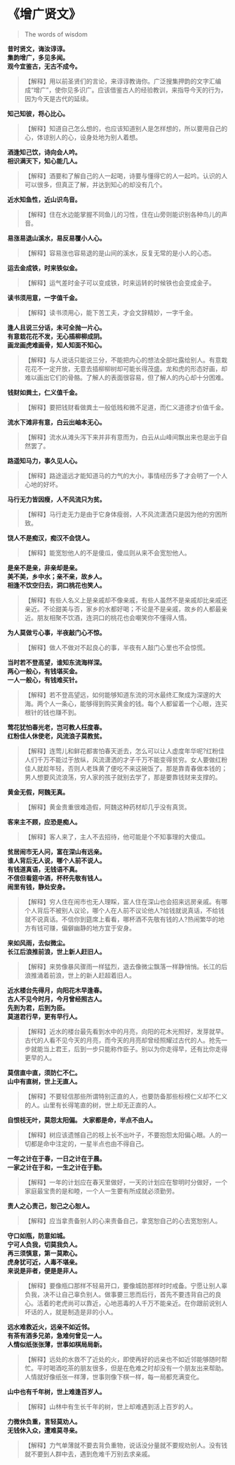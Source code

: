 ﻿# 《增广贤文》
>The words of wisdom 

**昔时贤文，诲汝谆谆。**  
**集韵增广，多见多闻。**  
**观今宜鉴古，无古不成今。**  
>【解释】用以前圣贤们的言论，来谆谆教诲你。广泛搜集押韵的文字汇编成“增广”，使你见多识广。应该借鉴古人的经验教训，来指导今天的行为，因为今天是古代的延续。
   
      
**知己知彼，将心比心。**
>【解释】知道自己怎么想的，也应该知道别人是怎样想的，所以要用自己的心，体谅别人的心，设身处地为别人着想。
      
      
**酒逢知己饮，诗向会人吟。**  
**相识满天下，知心能几人。**
>【解释】酒要和了解自己的人一起喝，诗要与懂得它的人一起吟。认识的人可以很多，但真正了解，并达到知心的却没有几个。

      
**近水知鱼性，近山识鸟音。**  
>【解释】住在水边能掌握不同鱼儿的习性，住在山旁则能识别各种鸟儿的声音。  
      
      
**易涨易退山溪水，易反易覆小人心。**  
>【解释】容易涨也容易退的是山间的溪水，反复无常的是小人的心态。  
   
   
**运去金成铁，时来铁似金。**  
>【解释】运气差时金子可以变成铁，时来运转的时候铁也会变成金子。
     
     
**读书须用意，一字值千金。**  
>【解释】读书须用心，能下苦工夫，才会文辞精妙，一字千金。


**逢人且说三分话，未可全抛一片心。**  
**有意栽花花不发，无心插柳柳成阴。**  
**画龙画虎难画骨，知人知面不知心。**  
>【解释】与人说话只能说三分，不能把内心的想法全部吐露给别人。有意栽花花不一定开放，无意去插柳柳树却可能长得茂盛。龙和虎的形态好画，却难以画出它们的骨骼。了解人的表面很容易，但了解人的内心却十分困难。  


**钱财如粪土，仁义值千金。**  
>【解释】要把钱财看做粪土一般低贱和微不足道，而仁义道德才价值千金。


**流水下滩非有意，白云出岫本无心。**  
>【解释】流水从滩头泻下来并非有意而为，白云从山峰间飘出来也是出于自然罢了。


**路遥知马力，事久见人心。**  
>【解释】路途遥远才能知道马的力气的大小，事情经历多了才会明了一个人心地的好坏。


**马行无力皆因瘦，人不风流只为贫。**  
>【解释】马行走无力是由于它身体瘦弱，人不风流潇洒只是因为他的穷困所致。


**饶人不是痴汉，痴汉不会饶人。**  
>【解释】能宽恕他人的不是傻瓜，傻瓜则从来不会宽恕他人。


**是亲不是亲，非亲却是亲。**  
**美不美，乡中水；亲不亲，故乡人。**  
**相逢不饮空归去，洞口桃花也笑人。**  
>【解释】有些人名义上是亲戚却不像亲戚，有些人虽然不是亲戚却比亲戚还亲近。不论甜美与否，家乡的水都好喝；不论是不是亲戚，故乡的人都最亲近。朋友相聚不饮酒，连洞口的桃花也会嘲笑你不懂得人情。


**为人莫做亏心事，半夜敲门心不惊。**  
>【解释】做人不做对不起良心的事，半夜有人敲门心里也不会惊慌。


**当时若不登高望，谁知东流海样深。**  
**两心一般心，有钱堪买金。**  
**一人一般心，有钱难买针。**  
>【解释】若不登高望远，如何能够知道东流的河水最终汇聚成为深邃的大海。两个人一条心，能够得到购买黄金的钱。每个人都留着一个心眼，连买根针的钱也赚不到。


**莺花犹怕春光老，岂可教人枉度春。**  
**红粉佳人休使老，风流浪子莫教贫。**  

>【解释】连莺儿和鲜花都害怕春天逝去，怎么可以让人虚度年华呢?红粉佳人们千万不能过于放纵，风流潇洒的才子千万不能变得贫穷。女人要做红粉佳人就趁年轻，否则人老珠黄了便吃不来这碗饭了。那是靠青春做本钱的；男人想要风流浪荡，穷人家的孩子就别去学了，那是要靠钱财来支撑的。


**黄金无假，阿魏无真。**  
>【解释】黄金贵重很难造假，阿魏这种药材却几乎没有真货。


**客来主不顾，应恐是痴人。**  
>【解释】客人来了，主人不去招待，他可能是个不知事理的大傻瓜。

**贫居闹市无人问，富在深山有远亲。**    
**谁人背后无人说，哪个人前不说人。**    
**有钱道真语，无钱语不真。**   
**不信但看筵中酒，杯杯先敬有钱人。**   
**闹里有钱，静处安身。**   
>【解释】穷人住在闹市也无人理睬，富人住在深山也会招来远房亲戚。有哪个人背后不被别人议论，哪个人在人前不议论他人?给钱就说真话，不给钱就不说真话。不信你到筵席上看看，哪杯酒不先敬有钱的人?热闹繁华的地方有钱可赚，偏僻幽静的地方宜于安身。

**来如风雨，去似微尘。**   
**长江后浪推前浪，世上新人赶旧人。**   
>【解释】来势像暴风骤雨一样猛烈，退去像微尘飘落一样静悄悄。长江的后浪推涌着前浪，世上的新人赶超着旧人。

**近水楼台先得月，向阳花木早逢春。**   
**古人不见今时月，今月曾经照古人。**   
**先到为君，后到为臣。<br>莫道君行早，更有早行人。**   
>【解释】近水的楼台最先看到水中的月亮，向阳的花木光照好，发芽就早。古代的人看不见今天的月亮，而今天的月亮却曾经照耀过古代的人。抢先一步就能当上君王，后到一步只能称作臣子。别以为你走得早，还有比你走得更早的人。

**莫信直中直，须防仁不仁。**   
**山中有直树，世上无直人。**   
>【解释】不要轻信那些所谓特别正直的人，也要防备那些标榜仁义却不仁义的人。山里有长得笔直的树，世上却无正直的人。

**自恨枝无叶，莫怨太阳偏。**
**大家都是命，半点不由人。**   
>【解释】树应该遗憾自己的枝上长不出叶子，不要抱怨太阳偏心眼。人的一切都是命中注定的，一星半点也由不得自己。 

**一年之计在于春，一日之计在于晨。**  
**一家之计在于和，一生之计在于勤。**
>【解释】一年的计划应在春天里做好，一天的计划应在黎明时分做好，一个家庭最宝贵的是和睦，一个人一生要有所成就必须勤劳。

**责人之心责己，恕己之心恕人。**  
>【解释】应当拿责备别人的心来责备自己，拿宽恕自己的心去宽恕别人。

**守口如瓶，防意如城。**  
**宁可人负我，切莫我负人。**   
**再三须慎意，第一莫欺心。**   
**虎身犹可近，人毒不堪亲。**  
**来说是非者，便是是非人。**  
>【解释】要像瓶口那样不轻易开口，要像城防那样时时戒备。宁愿让别人辜负我，决不让自己辜负别人。做事要三思而后行，首先不要违背自己的良心。活着的老虎尚可以靠近，心地恶毒的人千万不能亲近。在你跟前说别人坏话的人，就是制造是非的小人。

**远水难救近火，远亲不如近邻。**  
**有茶有酒多兄弟，急难何曾见一人。**  
**人情似纸张张薄，世事如棋局局新。**  
>【解释】远处的水救不了近处的火，即使再好的远亲也不如近邻能够随时帮忙。平时喝酒吃茶的朋友很多，但是在危难之时却没有一个朋友出来帮助。人情就好像纸张一样薄，世事则像下棋一样，每一局都充满变化。

**山中也有千年树，世上难逢百岁人。**  
>【解释】山林中有生长千年的树，世上却难遇到活上百岁的人。

**力微休负重，言轻莫劝人。**  
**无钱休入众，遭难莫寻亲。**  
>【解释】力气单薄就不要去背负重物，说话没分量就不要规劝别人。没有钱就不要到人群中去，遇到危难千万别去求亲戚。